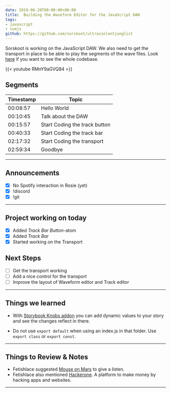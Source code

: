 ```yaml
---
date: 2019-06-20T00:00:00+00:00
title:  Building the Waveform Editor for the JavaScript DAW
tags:
- javascript
- vuejs
github: https://github.com/sorskoot/ultraviolentjunglist
---
```


Sorskoot is working on the JavaScript DAW. We also need to get the transport in place to be able to play the segments of the wave files. Look [here](https://github.com/sorskoot/UltraviolentJunglist) if you want to see the whole codebase.

{{< youtube RMnY9aGVQ84 >}}

<!--more-->
## Segments

| Timestamp | Topic             |
| ---       | ---               |
| 00:08:57 | Hello World |
| 00:10:45 | Talk about the DAW |
| 00:15:57 | Start Coding the track button |
| 00:40:33 | Start Coding the track bar |
| 02:17:32 | Start Coding the transport |
| 02:59:34 | Goodbye |

---

## Announcements

- [X] No Spotify interaction in Rosie (yet)
- [X] !discord
- [X] !git

---

## Project working on today

- [X] Added _Track Bar Button_-atom
- [X] Added _Track Bar_
- [X] Started working on the Transport

## Next Steps

- [ ] Get the transport working
- [ ] Add a nice control for the transport
- [ ] Improve the layout of Waveform editor and Track editor

---

## Things we learned

- With [Storybook Knobs addon](https://github.com/storybookjs/storybook/tree/master/addons/knobs) you can add dynamic values to your story and see the changes reflect in there.
  
- Do not use `export default` when using an index.js in that folder. Use `export class` or `export const`.
  
---

## Things to Review & Notes

- Fetishlace suggested [Mouse on Mars](https://open.spotify.com/artist/4ZgIWfyg9BkcqnJJ2xVR3f?si=LSWFUe2ZRd6JRaFqFXdjGw) to give a listen.
- Fetishlace also mentioned [Hackerone](https://www.hackerone.com/). A platform to make money by hacking apps and websites. 

---
